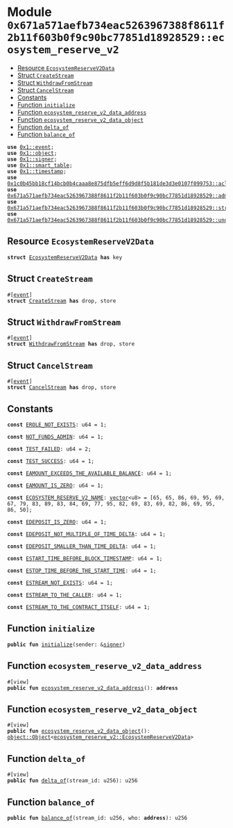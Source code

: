 
<a id="0x671a571aefb734eac5263967388f8611f2b11f603b0f9c90bc77851d18928529_ecosystem_reserve_v2"></a>

# Module `0x671a571aefb734eac5263967388f8611f2b11f603b0f9c90bc77851d18928529::ecosystem_reserve_v2`



-  [Resource `EcosystemReserveV2Data`](#0x671a571aefb734eac5263967388f8611f2b11f603b0f9c90bc77851d18928529_ecosystem_reserve_v2_EcosystemReserveV2Data)
-  [Struct `CreateStream`](#0x671a571aefb734eac5263967388f8611f2b11f603b0f9c90bc77851d18928529_ecosystem_reserve_v2_CreateStream)
-  [Struct `WithdrawFromStream`](#0x671a571aefb734eac5263967388f8611f2b11f603b0f9c90bc77851d18928529_ecosystem_reserve_v2_WithdrawFromStream)
-  [Struct `CancelStream`](#0x671a571aefb734eac5263967388f8611f2b11f603b0f9c90bc77851d18928529_ecosystem_reserve_v2_CancelStream)
-  [Constants](#@Constants_0)
-  [Function `initialize`](#0x671a571aefb734eac5263967388f8611f2b11f603b0f9c90bc77851d18928529_ecosystem_reserve_v2_initialize)
-  [Function `ecosystem_reserve_v2_data_address`](#0x671a571aefb734eac5263967388f8611f2b11f603b0f9c90bc77851d18928529_ecosystem_reserve_v2_ecosystem_reserve_v2_data_address)
-  [Function `ecosystem_reserve_v2_data_object`](#0x671a571aefb734eac5263967388f8611f2b11f603b0f9c90bc77851d18928529_ecosystem_reserve_v2_ecosystem_reserve_v2_data_object)
-  [Function `delta_of`](#0x671a571aefb734eac5263967388f8611f2b11f603b0f9c90bc77851d18928529_ecosystem_reserve_v2_delta_of)
-  [Function `balance_of`](#0x671a571aefb734eac5263967388f8611f2b11f603b0f9c90bc77851d18928529_ecosystem_reserve_v2_balance_of)


<pre><code><b>use</b> <a href="">0x1::event</a>;
<b>use</b> <a href="">0x1::object</a>;
<b>use</b> <a href="">0x1::signer</a>;
<b>use</b> <a href="">0x1::smart_table</a>;
<b>use</b> <a href="">0x1::timestamp</a>;
<b>use</b> <a href="../aave-acl/doc/acl_manage.md#0x1c0b45bb18cf14bcb0b4caaa8e875dfb5eff6d9d8f5b181de3d3e0107f099753_acl_manage">0x1c0b45bb18cf14bcb0b4caaa8e875dfb5eff6d9d8f5b181de3d3e0107f099753::acl_manage</a>;
<b>use</b> <a href="admin_controlled_ecosystem_reserve.md#0x671a571aefb734eac5263967388f8611f2b11f603b0f9c90bc77851d18928529_admin_controlled_ecosystem_reserve">0x671a571aefb734eac5263967388f8611f2b11f603b0f9c90bc77851d18928529::admin_controlled_ecosystem_reserve</a>;
<b>use</b> <a href="stream.md#0x671a571aefb734eac5263967388f8611f2b11f603b0f9c90bc77851d18928529_stream">0x671a571aefb734eac5263967388f8611f2b11f603b0f9c90bc77851d18928529::stream</a>;
<b>use</b> <a href="underlying_token_factory.md#0x671a571aefb734eac5263967388f8611f2b11f603b0f9c90bc77851d18928529_underlying_token_factory">0x671a571aefb734eac5263967388f8611f2b11f603b0f9c90bc77851d18928529::underlying_token_factory</a>;
</code></pre>



<a id="0x671a571aefb734eac5263967388f8611f2b11f603b0f9c90bc77851d18928529_ecosystem_reserve_v2_EcosystemReserveV2Data"></a>

## Resource `EcosystemReserveV2Data`



<pre><code><b>struct</b> <a href="ecosystem_reserve_v2.md#0x671a571aefb734eac5263967388f8611f2b11f603b0f9c90bc77851d18928529_ecosystem_reserve_v2_EcosystemReserveV2Data">EcosystemReserveV2Data</a> <b>has</b> key
</code></pre>



<a id="0x671a571aefb734eac5263967388f8611f2b11f603b0f9c90bc77851d18928529_ecosystem_reserve_v2_CreateStream"></a>

## Struct `CreateStream`



<pre><code>#[<a href="">event</a>]
<b>struct</b> <a href="ecosystem_reserve_v2.md#0x671a571aefb734eac5263967388f8611f2b11f603b0f9c90bc77851d18928529_ecosystem_reserve_v2_CreateStream">CreateStream</a> <b>has</b> drop, store
</code></pre>



<a id="0x671a571aefb734eac5263967388f8611f2b11f603b0f9c90bc77851d18928529_ecosystem_reserve_v2_WithdrawFromStream"></a>

## Struct `WithdrawFromStream`



<pre><code>#[<a href="">event</a>]
<b>struct</b> <a href="ecosystem_reserve_v2.md#0x671a571aefb734eac5263967388f8611f2b11f603b0f9c90bc77851d18928529_ecosystem_reserve_v2_WithdrawFromStream">WithdrawFromStream</a> <b>has</b> drop, store
</code></pre>



<a id="0x671a571aefb734eac5263967388f8611f2b11f603b0f9c90bc77851d18928529_ecosystem_reserve_v2_CancelStream"></a>

## Struct `CancelStream`



<pre><code>#[<a href="">event</a>]
<b>struct</b> <a href="ecosystem_reserve_v2.md#0x671a571aefb734eac5263967388f8611f2b11f603b0f9c90bc77851d18928529_ecosystem_reserve_v2_CancelStream">CancelStream</a> <b>has</b> drop, store
</code></pre>



<a id="@Constants_0"></a>

## Constants


<a id="0x671a571aefb734eac5263967388f8611f2b11f603b0f9c90bc77851d18928529_ecosystem_reserve_v2_EROLE_NOT_EXISTS"></a>



<pre><code><b>const</b> <a href="ecosystem_reserve_v2.md#0x671a571aefb734eac5263967388f8611f2b11f603b0f9c90bc77851d18928529_ecosystem_reserve_v2_EROLE_NOT_EXISTS">EROLE_NOT_EXISTS</a>: u64 = 1;
</code></pre>



<a id="0x671a571aefb734eac5263967388f8611f2b11f603b0f9c90bc77851d18928529_ecosystem_reserve_v2_NOT_FUNDS_ADMIN"></a>



<pre><code><b>const</b> <a href="ecosystem_reserve_v2.md#0x671a571aefb734eac5263967388f8611f2b11f603b0f9c90bc77851d18928529_ecosystem_reserve_v2_NOT_FUNDS_ADMIN">NOT_FUNDS_ADMIN</a>: u64 = 1;
</code></pre>



<a id="0x671a571aefb734eac5263967388f8611f2b11f603b0f9c90bc77851d18928529_ecosystem_reserve_v2_TEST_FAILED"></a>



<pre><code><b>const</b> <a href="ecosystem_reserve_v2.md#0x671a571aefb734eac5263967388f8611f2b11f603b0f9c90bc77851d18928529_ecosystem_reserve_v2_TEST_FAILED">TEST_FAILED</a>: u64 = 2;
</code></pre>



<a id="0x671a571aefb734eac5263967388f8611f2b11f603b0f9c90bc77851d18928529_ecosystem_reserve_v2_TEST_SUCCESS"></a>



<pre><code><b>const</b> <a href="ecosystem_reserve_v2.md#0x671a571aefb734eac5263967388f8611f2b11f603b0f9c90bc77851d18928529_ecosystem_reserve_v2_TEST_SUCCESS">TEST_SUCCESS</a>: u64 = 1;
</code></pre>



<a id="0x671a571aefb734eac5263967388f8611f2b11f603b0f9c90bc77851d18928529_ecosystem_reserve_v2_EAMOUNT_EXCEEDS_THE_AVAILABLE_BALANCE"></a>



<pre><code><b>const</b> <a href="ecosystem_reserve_v2.md#0x671a571aefb734eac5263967388f8611f2b11f603b0f9c90bc77851d18928529_ecosystem_reserve_v2_EAMOUNT_EXCEEDS_THE_AVAILABLE_BALANCE">EAMOUNT_EXCEEDS_THE_AVAILABLE_BALANCE</a>: u64 = 1;
</code></pre>



<a id="0x671a571aefb734eac5263967388f8611f2b11f603b0f9c90bc77851d18928529_ecosystem_reserve_v2_EAMOUNT_IS_ZERO"></a>



<pre><code><b>const</b> <a href="ecosystem_reserve_v2.md#0x671a571aefb734eac5263967388f8611f2b11f603b0f9c90bc77851d18928529_ecosystem_reserve_v2_EAMOUNT_IS_ZERO">EAMOUNT_IS_ZERO</a>: u64 = 1;
</code></pre>



<a id="0x671a571aefb734eac5263967388f8611f2b11f603b0f9c90bc77851d18928529_ecosystem_reserve_v2_ECOSYSTEM_RESERVE_V2_NAME"></a>



<pre><code><b>const</b> <a href="ecosystem_reserve_v2.md#0x671a571aefb734eac5263967388f8611f2b11f603b0f9c90bc77851d18928529_ecosystem_reserve_v2_ECOSYSTEM_RESERVE_V2_NAME">ECOSYSTEM_RESERVE_V2_NAME</a>: <a href="">vector</a>&lt;u8&gt; = [65, 65, 86, 69, 95, 69, 67, 79, 83, 89, 83, 84, 69, 77, 95, 82, 69, 83, 69, 82, 86, 69, 95, 86, 50];
</code></pre>



<a id="0x671a571aefb734eac5263967388f8611f2b11f603b0f9c90bc77851d18928529_ecosystem_reserve_v2_EDEPOSIT_IS_ZERO"></a>



<pre><code><b>const</b> <a href="ecosystem_reserve_v2.md#0x671a571aefb734eac5263967388f8611f2b11f603b0f9c90bc77851d18928529_ecosystem_reserve_v2_EDEPOSIT_IS_ZERO">EDEPOSIT_IS_ZERO</a>: u64 = 1;
</code></pre>



<a id="0x671a571aefb734eac5263967388f8611f2b11f603b0f9c90bc77851d18928529_ecosystem_reserve_v2_EDEPOSIT_NOT_MULTIPLE_OF_TIME_DELTA"></a>



<pre><code><b>const</b> <a href="ecosystem_reserve_v2.md#0x671a571aefb734eac5263967388f8611f2b11f603b0f9c90bc77851d18928529_ecosystem_reserve_v2_EDEPOSIT_NOT_MULTIPLE_OF_TIME_DELTA">EDEPOSIT_NOT_MULTIPLE_OF_TIME_DELTA</a>: u64 = 1;
</code></pre>



<a id="0x671a571aefb734eac5263967388f8611f2b11f603b0f9c90bc77851d18928529_ecosystem_reserve_v2_EDEPOSIT_SMALLER_THAN_TIME_DELTA"></a>



<pre><code><b>const</b> <a href="ecosystem_reserve_v2.md#0x671a571aefb734eac5263967388f8611f2b11f603b0f9c90bc77851d18928529_ecosystem_reserve_v2_EDEPOSIT_SMALLER_THAN_TIME_DELTA">EDEPOSIT_SMALLER_THAN_TIME_DELTA</a>: u64 = 1;
</code></pre>



<a id="0x671a571aefb734eac5263967388f8611f2b11f603b0f9c90bc77851d18928529_ecosystem_reserve_v2_ESTART_TIME_BEFORE_BLOCK_TIMESTAMP"></a>



<pre><code><b>const</b> <a href="ecosystem_reserve_v2.md#0x671a571aefb734eac5263967388f8611f2b11f603b0f9c90bc77851d18928529_ecosystem_reserve_v2_ESTART_TIME_BEFORE_BLOCK_TIMESTAMP">ESTART_TIME_BEFORE_BLOCK_TIMESTAMP</a>: u64 = 1;
</code></pre>



<a id="0x671a571aefb734eac5263967388f8611f2b11f603b0f9c90bc77851d18928529_ecosystem_reserve_v2_ESTOP_TIME_BEFORE_THE_START_TIME"></a>



<pre><code><b>const</b> <a href="ecosystem_reserve_v2.md#0x671a571aefb734eac5263967388f8611f2b11f603b0f9c90bc77851d18928529_ecosystem_reserve_v2_ESTOP_TIME_BEFORE_THE_START_TIME">ESTOP_TIME_BEFORE_THE_START_TIME</a>: u64 = 1;
</code></pre>



<a id="0x671a571aefb734eac5263967388f8611f2b11f603b0f9c90bc77851d18928529_ecosystem_reserve_v2_ESTREAM_NOT_EXISTS"></a>



<pre><code><b>const</b> <a href="ecosystem_reserve_v2.md#0x671a571aefb734eac5263967388f8611f2b11f603b0f9c90bc77851d18928529_ecosystem_reserve_v2_ESTREAM_NOT_EXISTS">ESTREAM_NOT_EXISTS</a>: u64 = 1;
</code></pre>



<a id="0x671a571aefb734eac5263967388f8611f2b11f603b0f9c90bc77851d18928529_ecosystem_reserve_v2_ESTREAM_TO_THE_CALLER"></a>



<pre><code><b>const</b> <a href="ecosystem_reserve_v2.md#0x671a571aefb734eac5263967388f8611f2b11f603b0f9c90bc77851d18928529_ecosystem_reserve_v2_ESTREAM_TO_THE_CALLER">ESTREAM_TO_THE_CALLER</a>: u64 = 1;
</code></pre>



<a id="0x671a571aefb734eac5263967388f8611f2b11f603b0f9c90bc77851d18928529_ecosystem_reserve_v2_ESTREAM_TO_THE_CONTRACT_ITSELF"></a>



<pre><code><b>const</b> <a href="ecosystem_reserve_v2.md#0x671a571aefb734eac5263967388f8611f2b11f603b0f9c90bc77851d18928529_ecosystem_reserve_v2_ESTREAM_TO_THE_CONTRACT_ITSELF">ESTREAM_TO_THE_CONTRACT_ITSELF</a>: u64 = 1;
</code></pre>



<a id="0x671a571aefb734eac5263967388f8611f2b11f603b0f9c90bc77851d18928529_ecosystem_reserve_v2_initialize"></a>

## Function `initialize`



<pre><code><b>public</b> <b>fun</b> <a href="ecosystem_reserve_v2.md#0x671a571aefb734eac5263967388f8611f2b11f603b0f9c90bc77851d18928529_ecosystem_reserve_v2_initialize">initialize</a>(sender: &<a href="">signer</a>)
</code></pre>



<a id="0x671a571aefb734eac5263967388f8611f2b11f603b0f9c90bc77851d18928529_ecosystem_reserve_v2_ecosystem_reserve_v2_data_address"></a>

## Function `ecosystem_reserve_v2_data_address`



<pre><code>#[view]
<b>public</b> <b>fun</b> <a href="ecosystem_reserve_v2.md#0x671a571aefb734eac5263967388f8611f2b11f603b0f9c90bc77851d18928529_ecosystem_reserve_v2_ecosystem_reserve_v2_data_address">ecosystem_reserve_v2_data_address</a>(): <b>address</b>
</code></pre>



<a id="0x671a571aefb734eac5263967388f8611f2b11f603b0f9c90bc77851d18928529_ecosystem_reserve_v2_ecosystem_reserve_v2_data_object"></a>

## Function `ecosystem_reserve_v2_data_object`



<pre><code>#[view]
<b>public</b> <b>fun</b> <a href="ecosystem_reserve_v2.md#0x671a571aefb734eac5263967388f8611f2b11f603b0f9c90bc77851d18928529_ecosystem_reserve_v2_ecosystem_reserve_v2_data_object">ecosystem_reserve_v2_data_object</a>(): <a href="_Object">object::Object</a>&lt;<a href="ecosystem_reserve_v2.md#0x671a571aefb734eac5263967388f8611f2b11f603b0f9c90bc77851d18928529_ecosystem_reserve_v2_EcosystemReserveV2Data">ecosystem_reserve_v2::EcosystemReserveV2Data</a>&gt;
</code></pre>



<a id="0x671a571aefb734eac5263967388f8611f2b11f603b0f9c90bc77851d18928529_ecosystem_reserve_v2_delta_of"></a>

## Function `delta_of`



<pre><code>#[view]
<b>public</b> <b>fun</b> <a href="ecosystem_reserve_v2.md#0x671a571aefb734eac5263967388f8611f2b11f603b0f9c90bc77851d18928529_ecosystem_reserve_v2_delta_of">delta_of</a>(stream_id: u256): u256
</code></pre>



<a id="0x671a571aefb734eac5263967388f8611f2b11f603b0f9c90bc77851d18928529_ecosystem_reserve_v2_balance_of"></a>

## Function `balance_of`



<pre><code><b>public</b> <b>fun</b> <a href="ecosystem_reserve_v2.md#0x671a571aefb734eac5263967388f8611f2b11f603b0f9c90bc77851d18928529_ecosystem_reserve_v2_balance_of">balance_of</a>(stream_id: u256, who: <b>address</b>): u256
</code></pre>
